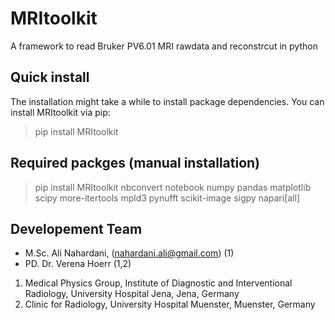 # MRItoolkit

</p> A framework to read Bruker PV6.01 MRI rawdata and reconstrcut in python </p>

## Quick install

The installation might take a while to install package dependencies. You can install MRItoolkit via pip: 

> pip install MRItoolkit

## Required packges (manual installation)

> pip install MRItoolkit nbconvert notebook numpy pandas matplotlib scipy more-itertools mpld3 pynufft scikit-image sigpy napari[all]

## Developement Team

* M.Sc. Ali Nahardani, (nahardani.ali@gmail.com) (1)
* PD. Dr. Verena Hoerr (1,2)

1) Medical Physics Group, Institute of Diagnostic and Interventional Radiology, University Hospital Jena, Jena, Germany
2) Clinic for Radiology, University Hospital Muenster, Muenster, Germany
